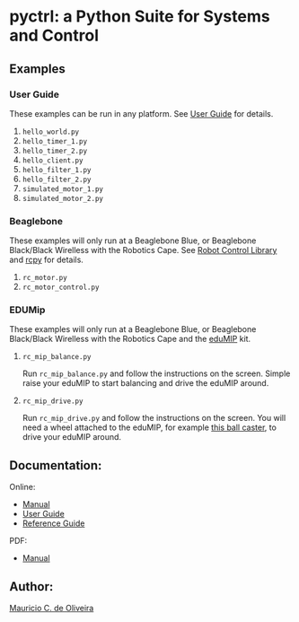 # pyctrl: a Python Suite for Systems and Control

## Examples

### User Guide

These examples can be run in any platform. See [User
Guide](http://guitar.ucsd.edu/pyctrl/html/user_guide.html) for
details.

1. `hello_world.py`
5. `hello_timer_1.py`
6. `hello_timer_2.py`
2. `hello_client.py`
3. `hello_filter_1.py`
4. `hello_filter_2.py`
5. `simulated_motor_1.py`
6. `simulated_motor_2.py`

### Beaglebone

These examples will only run at a Beaglebone Blue, or Beaglebone Black/Black Wirelless with the Robotics Cape. See [Robot Control Library](http://www.strawsondesign.com/docs/librobotcontrol/index.html) and [rcpy](https://github.com/mcdeoliveira/rcpy) for details.

1. `rc_motor.py`
2. `rc_motor_control.py`

### EDUMip

These examples will only run at a Beaglebone Blue, or Beaglebone
Black/Black Wirelless with the Robotics Cape and the
[eduMIP](https://www.ucsdrobotics.org/edumip) kit.

1. `rc_mip_balance.py`

   Run `rc_mip_balance.py` and follow the instructions on the
   screen. Simple raise your eduMIP to start balancing and drive the
   eduMIP around.

2. `rc_mip_drive.py` 

   Run `rc_mip_drive.py` and follow the instructions on the
   screen. You will need a wheel attached to the eduMIP, for example
   [this ball caster](https://www.pololu.com/product/2692), to drive
   your eduMIP around.

## Documentation:

Online:

* [Manual](http://guitar.ucsd.edu/pyctrl/html/index.html)
* [User Guide](http://guitar.ucsd.edu/pyctrl/html/user_guide.html)
* [Reference Guide](http://guitar.ucsd.edu/pyctrl/html/reference_guide.html)

PDF:

* [Manual](http://guitar.ucsd.edu/pyctrl/pyctrl.pdf)

## Author:

[Mauricio C. de Oliveira](http://control.ucsd.edu/mauricio)
